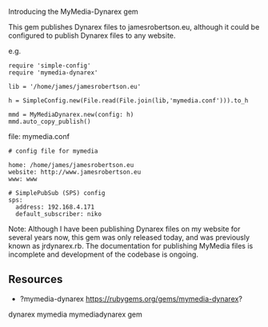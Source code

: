 Introducing the MyMedia-Dynarex gem

This gem publishes Dynarex files to jamesrobertson.eu, although it could be configured to publish Dynarex files to any website.

e.g.

    require 'simple-config'
    require 'mymedia-dynarex'

    lib = '/home/james/jamesrobertson.eu'

    h = SimpleConfig.new(File.read(File.join(lib,'mymedia.conf'))).to_h

    mmd = MyMediaDynarex.new(config: h)
    mmd.auto_copy_publish()


file: mymedia.conf

    # config file for mymedia

    home: /home/james/jamesrobertson.eu
    website: http://www.jamesrobertson.eu
    www: www

    # SimplePubSub (SPS) config
    sps:
      address: 192.168.4.171
      default_subscriber: niko

Note: Although I have been publishing Dynarex files on my website for several years now, this gem was only released today, and was previously known as jrdynarex.rb. The documentation for publishing MyMedia files is incomplete and development of the codebase is ongoing.

## Resources

* ?mymedia-dynarex https://rubygems.org/gems/mymedia-dynarex?

dynarex mymedia mymediadynarex gem
